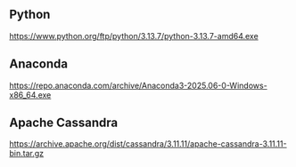 ## Python
https://www.python.org/ftp/python/3.13.7/python-3.13.7-amd64.exe <br>
## Anaconda
https://repo.anaconda.com/archive/Anaconda3-2025.06-0-Windows-x86_64.exe
## Apache Cassandra
https://archive.apache.org/dist/cassandra/3.11.11/apache-cassandra-3.11.11-bin.tar.gz
